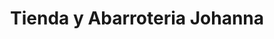 ---
title: "Tienda y Abarroteria Johanna"
url: /lourdes/tienda-y-abarroteria-johanna/
shop: general
---